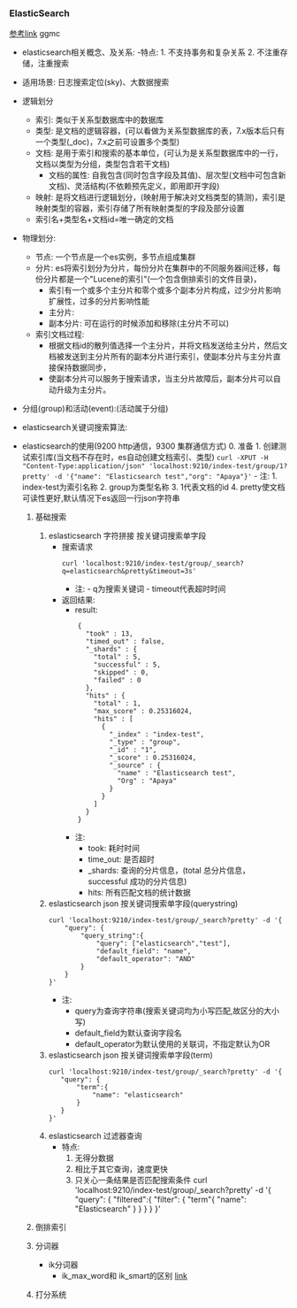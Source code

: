 ### ElasticSearch
[参考link](https://www.yuque.com/books/share/9f4576fb-9aa9-4965-abf3-b3a36433faa6#) ggmc
- elasticsearch相关概念、及关系:
    -特点:
        1. 不支持事务和复杂关系
        2. 不注重存储，注重搜索
- 适用场景: 日志搜索定位(sky)、大数据搜索
- 逻辑划分
    - 索引: 类似于关系型数据库中的数据库
    - 类型: 是文档的逻辑容器，(可以看做为关系型数据库的表，7.x版本后只有一个类型(_doc)，7.x之前可设置多个类型)
    - 文档: 是用于索引和搜索的基本单位，(可认为是关系型数据库中的一行，文档以类型为分组，类型包含若干文档)
        - 文档的属性: 自我包含(同时包含字段及其值)、层次型(文档中可包含新文档)、灵活结构(不依赖预先定义，即用即开字段)
    - 映射: 是将文档进行逻辑划分，(映射用于解决对文档类型的猜测)，索引是映射类型的容器，索引存储了所有映射类型的字段及部分设置
    - 索引名+类型名+文档id=唯一确定的文档
- 物理划分:
    - 节点: 一个节点是一个es实例，多节点组成集群
    - 分片: es将索引划分为分片，每份分片在集群中的不同服务器间迁移，每份分片都是一个"Lucene的索引"(一个包含倒排索引的文件目录)，
        - 索引有一个或多个主分片和零个或多个副本分片构成，过少分片影响扩展性，过多的分片影响性能
        - 主分片:
        - 副本分片: 可在运行的时候添加和移除(主分片不可以)
    - 索引文档过程:
        - 根据文档id的散列值选择一个主分片，并将文档发送给主分片，然后文档被发送到主分片所有的副本分片进行索引，使副本分片与主分片直接保持数据同步，
        - 使副本分片可以服务于搜索请求，当主分片故障后，副本分片可以自动升级为主分片。
- 分组(group)和活动(event):(活动属于分组)


- elasticsearch关键词搜索算法:


- elasticsearch的使用(9200 http通信，9300 集群通信方式)
    0. 准备
        1. 创建测试索引库(当文档不存在时，es自动创建文档索引、类型)
            ```
            curl -XPUT -H "Content-Type:application/json" 'localhost:9210/index-test/group/1?pretty' -d '{"name": "Elasticsearch test","org": "Apaya"}'
            ```
            - 注:
                1. index-test为索引名称
                2. group为类型名称
                3. 1代表文档的id
                4. pretty使文档可读性更好,默认情况下es返回一行json字符串
    1. 基础搜索
        1. eslasticsearch 字符拼接 按关键词搜索单字段
            - 搜索请求
                ```
                curl 'localhost:9210/index-test/group/_search?q=elasticsearch&pretty&timeout=3s'
                ```  
              - 注:
                    - q为搜索关键词
                    - timeout代表超时时间
            - 返回结果:
                - result:
                ```
                    {
                      "took" : 13,
                      "timed_out" : false,
                      "_shards" : {
                        "total" : 5,
                        "successful" : 5,
                        "skipped" : 0,
                        "failed" : 0
                      },
                      "hits" : {
                        "total" : 1,
                        "max_score" : 0.25316024,
                        "hits" : [
                          {
                            "_index" : "index-test",
                            "_type" : "group",
                            "_id" : "1",
                            "_score" : 0.25316024,
                            "_source" : {
                              "name" : "Elasticsearch test",
                              "Org" : "Apaya"
                            }
                          }
                        ]
                      }
                    }
                ```
                - 注:
                    - took: 耗时时间
                    - time_out: 是否超时
                    - _shards: 查询的分片信息，(total 总分片信息，successful 成功的分片信息)
                    - hits: 所有匹配文档的统计数据
        1. eslasticsearch json 按关键词搜索单字段(querystring)
            ```
            curl 'localhost:9210/index-test/group/_search?pretty' -d '{
                "query": {
                    "query_string":{
                        "query": ["elasticsearch","test"],
                        "default_field": "name",
                        "default_operator": "AND"
                    }
                }
            }'
           ```
            - 注:
                - query为查询字符串(搜索关键词均为小写匹配,故区分的大小写)
                - default_field为默认查询字段名
                - default_operator为默认使用的关联词，不指定默认为OR
        2. eslasticsearch json 按关键词搜索单字段(term)
             ```
             curl 'localhost:9210/index-test/group/_search?pretty' -d '{
                "query": {
                    "term":{
                        "name": "elasticsearch"
                    }
                }
             }'
             ```
        3. eslasticsearch 过滤器查询
            - 特点:
                1) 无得分数据
                2) 相比于其它查询，速度更快
                3) 只关心一条结果是否匹配搜索条件
            curl 'localhost:9210/index-test/group/_search?pretty' -d '{
                "query": {
                    "filtered":{
                        "filter": {
                            "term"{
                                "name": "Elasticsearch"
                            }
                        }
                    }
                }
            }'

    2. 倒排索引

    3. 分词器
        - ik分词器
            - ik_max_word和 ik_smart的区别
                [link](https://blog.csdn.net/weixin_44062339/article/details/85006948)
    4. 打分系统
